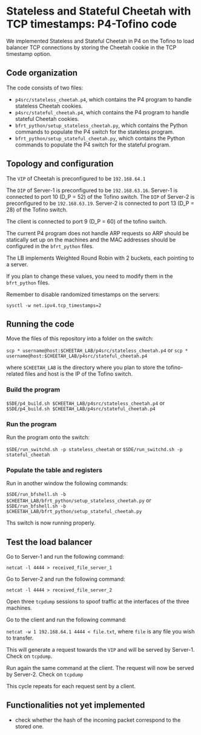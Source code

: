 # Stateless and Stateful Cheetah with TCP timestamps: P4-Tofino code

We implemented Stateless and Stateful Cheetah in P4 on the Tofino to load balancer TCP connections by storing the Cheetah cookie in the TCP timestamp option.

## Code organization

The code consists of two files:

 * `p4src/stateless_cheetah.p4`, which contains the P4 program to handle stateless Cheetah cookies.
 * `p4src/stateful_cheetah.p4`, which contains the P4 program to handle stateful Cheetah cookies.
 * `bfrt_python/setup_stateless_cheetah.py`, which contains the Python commands to populate the P4 switch for the stateless program.
 * `bfrt_python/setup_stateful_cheetah.py`, which contains the Python commands to populate the P4 switch for the stateful program.

## Topology and configuration

The `VIP` of Cheetah is preconfigured to be `192.168.64.1`

The `DIP` of Server-1 is preconfigured to be `192.168.63.16`. Server-1 is connected to port 10 (D_P = 52) of the Tofino switch.
The `DIP` of Server-2 is preconfigured to be `192.168.63.19`. Server-2 is connected to port 13 (D_P = 28) of the Tofino switch.

The client is connected to port 9 (D_P = 60) of the tofino switch.

The current P4 program does not handle ARP requests so ARP should be statically set up on the machines and the MAC addresses should be configured in the `bfrt_python` files.

The LB implements Weighted Round Robin with 2 buckets, each pointing to a server.

If you plan to change these values, you need to modify them in the `bfrt_python` files.

Remember to disable randomized timestamps on the servers:

`sysctl -w net.ipv4.tcp_timestamps=2`

## Running the code

Move the files of this repository into a folder on the switch:

`scp * username@host:$CHEETAH_LAB/p4src/stateless_cheetah.p4` or
`scp * username@host:$CHEETAH_LAB/p4src/stateful_cheetah.p4`

where `$CHEETAH_LAB` is the directory where you plan to store the tofino-related files and host is the IP of the Tofino switch.

### Build the program

`$SDE/p4_build.sh $CHEETAH_LAB/p4src/stateless_cheetah.p4` or
`$SDE/p4_build.sh $CHEETAH_LAB/p4src/stateful_cheetah.p4`

### Run the program

Run the program onto the switch:

`$SDE/run_switchd.sh -p stateless_cheetah` or `$SDE/run_switchd.sh -p stateful_cheetah`

### Populate the table and registers

Run in another window the following commands:

`$SDE/run_bfshell.sh -b $CHEETAH_LAB/bfrt_python/setup_stateless_cheetah.py` or 
`$SDE/run_bfshell.sh -b $CHEETAH_LAB/bfrt_python/setup_stateful_cheetah.py`

Ths switch is now running properly.

## Test the load balancer

Go to Server-1 and run the following command:

`netcat -l 4444 > received_file_server_1`

Go to Server-2 and run the following command:

`netcat -l 4444 > received_file_server_2`

Open three `tcpdump` sessions to spoof traffic at the interfaces of the three machines.

Go to the client and run the following command:

`netcat -w 1 192.168.64.1 4444 < file.txt`, where `file` is any file you wish to transfer.

This will generate a request towards the `VIP` and will be served by Server-1. Check on `tcpdump`.

Run again the same command at the client. The request will now be served by Server-2. Check on `tcpdump`

This cycle repeats for each request sent by a client.


## Functionalities not yet implemented
* check whether the hash of the incoming packet correspond to the stored one.
